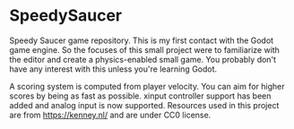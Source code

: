 # SpeedySaucer
Speedy Saucer game repository.
This is my first contact with the Godot game engine.
So the focuses of this small project were to familiarize with the editor and create a physics-enabled small game.
You probably don't have any interest with this unless you're learning Godot.

A scoring system is computed from player velocity. You can aim for higher scores by being as fast as possible.
xinput controller support has been added and analog input is now supported.
Resources used in this project are from https://kenney.nl/ and are under CC0 license.
